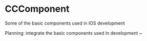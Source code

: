 # CCComponent
Some of the basic components used in IOS development

Planning: integrate the basic components used in development ~
